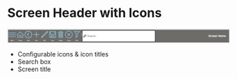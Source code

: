 # Screen Header with Icons
![(./../HeaderWithIcons/HeaderWithIcons.png)](./../HeaderWithIcons/HeaderWithIcons.png)
- Configurable icons & icon titles
- Search box
- Screen title
